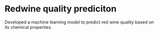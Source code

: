 # Redwine quality prediciton 
Developed a machine learning model to predict red wine quality based on its chemical properties.


